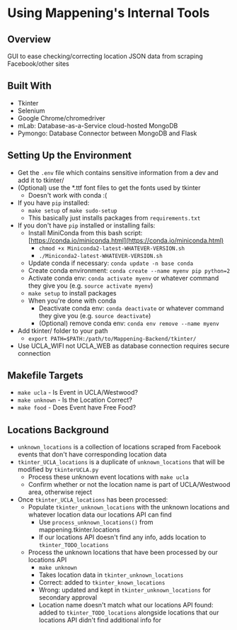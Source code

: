 # Using Mappening's Internal Tools

## Overview
GUI to ease checking/correcting location JSON data from scraping Facebook/other sites

## Built With
- Tkinter
- Selenium
- Google Chrome/chromedriver
- mLab: Database-as-a-Service cloud-hosted MongoDB
- Pymongo: Database Connector between MongoDB and Flask

## Setting Up the Environment
- Get the `.env` file which contains sensitive information from a dev and add it to tkinter/
- (Optional) use the *.ttf font files to get the fonts used by tkinter
  - Doesn't work with conda :(
- If you have `pip` installed:
  - `make setup` of `make sudo-setup`
  - This basically just installs packages from `requirements.txt`
- If you don't have `pip` installed or installing fails:
  - Install MiniConda from this bash script: [https://conda.io/miniconda.html](https://conda.io/miniconda.html)
    - `chmod +x Miniconda2-latest-WHATEVER-VERSION.sh`
    - `./Miniconda2-latest-WHATEVER-VERSION.sh`
  - Update conda if necessary: `conda update -n base conda`
  - Create conda environment: `conda create --name myenv pip python=2`
  - Activate conda env: `conda activate myenv` or whatever command they give you (e.g. `source activate myenv`)
  - `make setup` to install packages
  - When you're done with conda
    - Deactivate conda env: `conda deactivate` or whatever command they give you (e.g. `source deactivate`)
    - (Optional) remove conda env: `conda env remove --name myenv`
- Add tkinter/ folder to your path
  - `export PATH=$PATH:/path/to/Mappening-Backend/tkinter/`
- Use UCLA_WIFI not UCLA_WEB as database connection requires secure connection

## Makefile Targets
- `make ucla` - Is Event in UCLA/Westwood?
- `make unknown` - Is the Location Correct?
- `make food` - Does Event have Free Food?

## Locations Background
- `unknown_locations` is a collection of locations scraped from Facebook events that don't have corresponding location data
- `tkinter_UCLA_locations` is a duplicate of `unknown_locations` that will be modified by `tkinterUCLA.py`
  - Process these unknown event locations with `make ucla`
  - Confirm whether or not the location name is part of UCLA/Westwood area, otherwise reject
- Once `tkinter_UCLA_locations` has been processed:
  - Populate `tkinter_unknown_locations` with the unknown locations and whatever location data our locations API can find
    - Use `process_unknown_locations()` from mappening.tkinter.locations
    - If our locations API doesn't find any info, adds location to `tkinter_TODO_locations`
  - Process the unknown locations that have been processed by our locations API
    - `make unknown`
    - Takes location data in `tkinter_unknown_locations`
    - Correct: added to `tkinter_known_locations`
    - Wrong: updated and kept in `tkinter_unknown_locations` for secondary approval
    - Location name doesn't match what our locations API found: added to `tkinter_TODO_locations` alongside locations that our locations API didn't find additional info for
